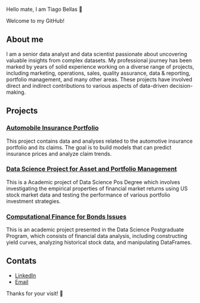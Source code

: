 Hello mate, I am Tiago Bellas 👋

Welcome to my GitHub!

## About me

I am a senior data analyst and data scientist passionate about uncovering valuable insights from complex datasets. My professional journey has been marked by years of solid experience working on a diverse range of projects, including marketing, operations, sales, quality assurance, data & reporting, portfolio management, and many other areas. These projects have involved direct and indirect contributions to various aspects of data-driven decision-making.

## Projects

### [Automobile Insurance Portfolio](https://github.com/TiagoBellas/Insurance-Price-Predict)
This project contains data and analyses related to the automotive insurance portfolio and its claims. The goal is to build models that can predict insurance prices and analyze claim trends.


### [Data Science Project for Asset and Portfolio Management](https://github.com/TiagoBellas/Computational_Finance_for_Asset_and_Portfolio_Management)
This is a Academic project of Data Science Pos Degree which involves investigating the empirical properties of financial market returns using US stock market data and testing the performance of various portfolio investment strategies.



### [Computational Finance for Bonds Issues](https://github.com/TiagoBellas/Computational_Finance_for_Bonds_Issues)
This is an academic project presented in the Data Science Postgraduate Program, which consists of financial data analysis, including constructing yield curves, analyzing historical stock data, and manipulating DataFrames.


## Contats

- [LinkedIn](https://www.linkedin.com/in/tiagobellas/)
- [Email](mailto:etrblund@gmail.com)

Thanks for your visit! 🚀


